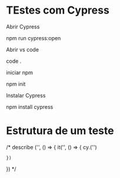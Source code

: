 # TEstes com Cypress

Abrir Cypress

npm run cypress:open

Abrir vs code

code .

iniciar npm

npm init

Instalar Cypress

npm install cypress

# Estrutura de um teste

/*
describe ('', () => {
    it('', () => {
        cy.('') 

    })
}) */
